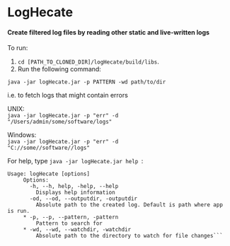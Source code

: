 # LogHecate
####  Create filtered log files by reading other static and live-written logs

To run:

1) `cd [PATH_TO_CLONED_DIR]/logHecate/build/libs`.
2) Run the following command:

<code>java -jar logHecate.jar -p PATTERN -wd path/to/dir</code>

i.e. to fetch logs that might contain errors
 
 UNIX:   
 <code>java -jar logHecate.jar -p "err" -d "/Users/admin/some/software/logs"</code>
 
 Windows:  
 <code>java -jar logHecate.jar -p "err" -d "C://some//software//logs"</code>
 
 For help, type <code>java -jar logHecate.jar help </code>:
 
 ```
 Usage: logHecate [options]
      Options:
        -h, --h, help, -help, --help
          Displays help information
        -od, --od, --outputdir, -outputdir
          Absolute path to the created log. Default is path where app is run.
      * -p, --p, --pattern, -pattern
          Pattern to search for
      * -wd, --wd, --watchdir, -watchdir
          Absolute path to the directory to watch for file changes```